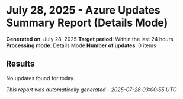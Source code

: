 # July 28, 2025 - Azure Updates Summary Report (Details Mode)

**Generated on**: July 28, 2025
**Target period**: Within the last 24 hours
**Processing mode**: Details Mode
**Number of updates**: 0 items

## Results

No updates found for today.


*This report was automatically generated - 2025-07-28 03:00:55 UTC*